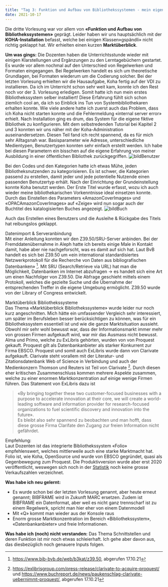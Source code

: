 ```yaml
---
title: "Tag 3: Funktion und Aufbau von Bibliothekssystemen - mein eigenes Bibliothekssystem!"
date: 2021-10-17
---
```


Die dritte Vorlesung war vor allem von **«Funktion und Aufbau von Bibliothekssystemen»** geprägt. Leider haben wir uns hauptsächlich mit der **KOHA-Installation** befasst, welche bei einigen Klassen»gspändli» nicht richtig geklappt hat. Wir erhielten einen kurzen **Marktüberblick**.

**Um was gings:**
Die Dozenten haben die Unterrichtsstunde wieder mit einigen Klarstellungen und Ergänzungen zu den Lerntagebüchern gestartet. Es wurde vor allem nochmal auf den Unterschied von Regelwerken und Formaten eingegangen. Bei Regelwerken handelt es sich um theoretische Grundlagen, bei Formaten wiederum um die Codierung solcher. 
Bei der letzten Vorlesung erhielten wir die Hausaufgabe, Koha fertig auf der VDI zu installieren. Da ich im Unterricht schon sehr weit kam, konnte ich den Rest noch vor der 3. Vorlesung erledigen. Somit hatte ich nun mein erstes Bibliothekssystem selber installiert! Diese Erfahrung fühlt sich schon ziemlich cool an, da ich so Einblick ins Tun von Systembibliothekaren erhalten konnte. Wie viele andere hatte ich zuerst auch das Problem, dass ich Koha nicht starten konnte und die Fehlermeldung «internal server error» erhielt. Nach Installation ging es drum, das System für die eigene fiktive Bibliothek zu konfigurieren. Mit dem selbstredenden Tutorial bei Kapitel 2 und 3 konnten wir uns näher mit der Koha-Administration auseinandersetzen. Diesen Teil fand ich recht spannend, da es für mich sehr Alltagsnah war. 
Basisparameter wie Adresse, unterschiedliche Medientypen, Benutzertypen konnten sehr einfach erstellt werden. Ich habe bei diesen Parametern ein bisschen auf die eigene Erfahrung von meiner Ausbildung in einer öffentlichen Bibliothek zurückgegriffen. 
![bildBenutzer](https://user-images.githubusercontent.com/91015615/137634895-9beab067-f3ed-4ce5-929d-ba24f78d572f.JPG)

 
Bei den Codes und den Kategorien hatte ich etwas Mühe, jeden Bibliotheksnutzenden zu kategorisieren. Es ist schwer, die Kategorien passend zu erstellen, damit jeder und jede potentielle Nutzende einen passenden Benutzertyp erhält. 
Nach der Einrichtung der Grundeinstellung konnte Koha benutzt werden. Der Erste Titel wurde erfasst, wozu ich auch wieder meine bibliothekarischen Vorkenntnisse ideal einsetzen konnte. Durch das Einstellen des Parameters «AmazonCoverImages» und «OPACAmazonCoverImages» auf «Zeige» wird nun sogar auch der Buchtitel des katalogisierten Buches angezeigt.
 ![bildBuch](https://user-images.githubusercontent.com/91015615/137634913-5055cea0-c186-4f23-9e26-de7b283e1e37.JPG)


Auch das Erstellen eines Benutzers und die Ausleihe & Rückgabe des Titels hat reibungslos geklappt. 

Datenimport & Serveranbindung<br>
Mit einer Anleitung konnten wir den Z39.50/SRU-Server anbinden. Bei der Fremddatenübernahme in Aleph hatte ich bereits einige Male in Kontakt damit, habe aber nie nachgeforscht, was es damit auf sich hat. Laut BvB handelt es sich bei Z39.50 um «ein international standardisiertes Netzwerkprotokoll für die Recherche von Daten aus bibliografischen Datenbanken» [^1]. Mit SRU (Search/Retrieve via URL) hat man die Möglichkeit, Datenbanken im Internet abzufragen -> es handelt sich eine Art um einen Nachfolger von Z39.50. Die Abfrage geschieht mittels einem Protokoll, welches die gezielte Suche und die Übernahme der entsprechenden Treffer in die eigene Umgebung ermöglicht. Z39.50 wurde von der Library of Congress entwickelt.

Marktüberblick Bibliothekssysteme<br>
Das Thema «Marktüberblick Bibliothekssysteme» wurde leider nur noch kurz angeschnitten. Mich hätte ein umfassender Vergleich sehr interessiert, um später im Berufsleben besser berücksichtigen zu können, was für ein Bibliothekssystem essentiell ist und wie die ganze Marktsituation aussieht. Obwohl mir sehr wohl bewusst war, dass der Informationsmarkt immer mehr von grossen Firmen aufgekauft wird, war mir das Ausmass nicht bewusst. Alma und Primo, welche zu ExLibris gehörten, wurden von von Proquest gekauft. Proquest gilt als Datenbankanbieter als starker Konkurrent zur Firma EBSCO. Proquest und somit auch ExLibris wurde dann von Clarivate aufgekauft. Clarivate steht vorallem mit der Literatur- und Zitationsdatenbank Web of Science in Verbindung und auch der Medienkonzern Thomson und Reuters ist Teil von Clarivate [^2]. Durch diesen eher kritischen Zusammenschluss kommen mehrere Aspekte zusammen, welche zu einer enormen Marktkonzentration auf einige wenige Firmen führen. Das Statement von ExLibris dazu ist<br>
> «By bringing together these two customer-focused businesses with a purpose to accelerate innovation at their core, we will create a world-leading software and information provider for research-focused organizations to fuel scientific discovery and innovation into the future».<br>
Es bleibt also sehr spannend zu beobachten und man hofft, dass diese grosse Firma Clarifate den Zugang zur freien Information nicht gefährdet.

Empfehlung:<br>
Laut Dozenten ist das integrierte Bibliothekssystem «Folio» empfehlenswert, welches mittlerweile auch eine starke Marktmacht hat. Folio ist, wie Koha, OpenSource und wurde von EBSCO gegründet, quasi als Gegenbewegung zum Proquest. Die Produktivversion wurde aber erst 2020 veröffentlicht, weswegen sich noch in der [Statistik](https://americanlibrariesmagazine.org/wp-content/uploads/2021/04/Library-Systems-Report-2021-Tables-and-Charts.xlsx) noch keine grosse Verkaufszahlen verzeichnet.

**Was habe ich neu gelernt:**
-	Es wurde schon bei der letzten Vorlesung genannt, aber heute erneut genannt; BIBFRAME wird in Zukunft MARC ersetzen. Zudem ist BIBFRAME ein Datenformat, aber weil es nicht ganz trennscharf ist zu einem Regelwerk, spricht man hier eher von einem Datenmodell
-	Mit «Q» kommt man wieder aus der Konsole raus
-	Enorm grosse Marktkonzentration im Bereich «Bibliothekssystem», «Datenbankanbieter» und freie Informationen.

**Was habe ich (noch) nicht verstanden:**
Das Thema Schnittstellen und deren Funktion ist mir noch etwas schleierhaft. Ich gehe aber davon aus, das diesbezüglich noch genauere Inputs folgen.

[^1]: <https://www.bib-bvb.de/web/b3kat/z39.50>, abgerufen 17.10.21
[^2]: <https://exlibrisgroup.com/press-release/clarivate-to-acquire-proquest/> und <https://www.buchreport.de/news/paukenschlag-clarivate-uebernimmt-proquest/>, abgerufen 17.10.21
